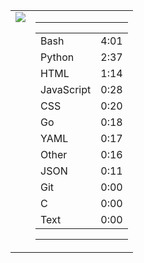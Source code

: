 
<table><tr>
<td valign="top">
  <img src="https://wakatime.com/share/@Aperture/0cd21d5d-ac4f-458d-9c71-d06f479c1297.png" />
</td>

<td valign="top">
  <hr>
  <table>
    <tr><td>Bash</td><td>4:01</td></tr><tr><td>Python</td><td>2:37</td></tr><tr><td>HTML</td><td>1:14</td></tr><tr><td>JavaScript</td><td>0:28</td></tr><tr><td>CSS</td><td>0:20</td></tr><tr><td>Go</td><td>0:18</td></tr><tr><td>YAML</td><td>0:17</td></tr><tr><td>Other</td><td>0:16</td></tr><tr><td>JSON</td><td>0:11</td></tr><tr><td>Git</td><td>0:00</td></tr><tr><td>C</td><td>0:00</td></tr><tr><td>Text</td><td>0:00</td></tr>
  </table>
  <hr>
</td>
</tr></table>

